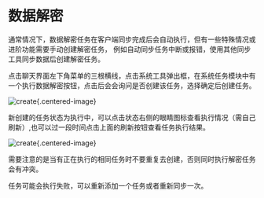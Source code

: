# 数据解密

通常情况下，数据解密任务在客户端同步完成后会自动执行，但有一些特殊情况或进阶功能需要手动创建解密任务，
例如自动同步任务中断或报错，使用其他同步工具同步数据后创建解密任务。

点击聊天界面左下角菜单的三根横线，点击系统工具弹出框，在系统任务模块中有一个执行数据解密按钮，点击后会会询问是否创建该任务，选择确定后创建任务。

![create](https://static.raining.top/wechat-cloud-bak/org-website/create_task.png){.centered-image}

新创建的任务状态为执行中，可以点击状态右侧的眼睛图标查看执行情况（需自己刷新）,也可以过一段时间点击上面的刷新按钮查看任务执行结果。

![create](https://static.raining.top/wechat-cloud-bak/org-website/create_task_runing.png){.centered-image}

需要注意的是当有正在执行的相同任务时不要重复去创建，否则同时执行解密任务会有冲突。

任务可能会执行失败，可以重新添加一个任务或者重新同步一次。
